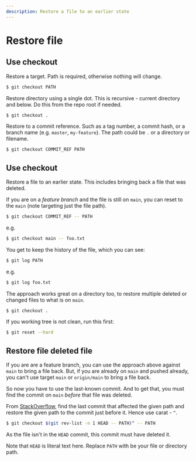 ```yaml
---
description: Restore a file to an earlier state
---
```

# Restore file


## Use checkout

Restore a target. Path is required, otherwise nothing will change.

```sh
$ git checkout PATH
```

Restore directory using a single dot. This is recursive - current directory and below. Do this from the repo root if needed.

```sh
$ git checkout .
```

Restore to a commit reference. Such as a tag number, a commit hash, or a branch name (e.g. `master`, `my-feature`). The path could be `.` or a directory or filename.

```sh
$ git checkout COMMIT_REF PATH
```


## Use checkout

Restore a file to an earlier state. This includes bringing back a file that was deleted.

If you are on a _feature branch_ and the file is still on `main`, you can reset to the `main` (note targeting just the file path). 

```sh
$ git checkout COMMIT_REF -- PATH
```

e.g.

```sh
$ git checkout main -- foo.txt
```

You get to keep the history of the file, which you can see:

```sh
$ git log PATH
```

e.g.

```sh
$ git log foo.txt
```

The approach works great on a directory too, to restore multiple deleted or changed files to what is on `main`.

```sh
$ git checkout .
```

If you working tree is not clean, run this first:

```sh
$ git reset --hard
```


## Restore file deleted file

If you are are a feature branch, you can use the approach above against `main` to bring a file back. But, if you are already on `main` and pushed already, you can't use target `main` or `origin/main` to bring a file back. 

So now you have to use the last-known commit. And to get that, you must find the commit on `main` _before_ that file was deleted.

From [StackOverflow](https://stackoverflow.com/questions/953481/find-and-restore-a-deleted-file-in-a-git-repository?rq=1), find the last commit that affected the given path and restore the given path to the commit just before it. Hence use carat - `^`.

```sh
$ git checkout $(git rev-list -n 1 HEAD -- PATH)^ -- PATH
```

As the file isn't in the `HEAD` commit, this commit must have deleted it. 

Note that `HEAD` is literal text here. Replace `PATH` with be your file or directory path.
